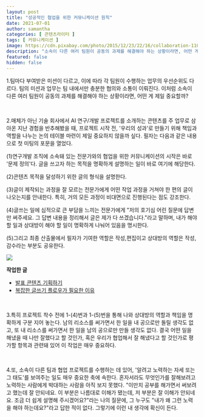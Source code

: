```yaml
---
layout: post
title: "성공적인 협업을 위한 커뮤니케이션 원칙"
date: 2021-07-01
author: samantha
categories: [ 콘텐츠라이터 ]
tags: [ 커뮤니케이션 ]
image: https://cdn.pixabay.com/photo/2015/12/23/22/16/collaboration-1106196_1280.jpg
description: "소속이 다른 여러 팀원이 공동의 과제를 해결해야 하는 상황이라면, 어떤 게 제일 중요할까? 1)프로젝트 시작 전, '우리의 성과'로 만들기 위해 책임과 역할을 나누는 논의 테이블 마련과 2)배우려고 노력하는 자세 또는 태도를 갖춰야 한다고 본다."
featured: false
hidden: false
---
```


1.팀마다 부여받은 미션이 다르고, 이에 따라 각 팀원이 수행하는 업무의 우선순위도 다르다. 팀의 미션과 업무는 팀 내에서만 충분한 협의와 소통이 이뤄진다. 이처럼 소속이 다른 여러 팀원이 공동의 과제를 해결해야 하는 상황이라면, 어떤 게 제일 중요할까?

<br/>

2.매체가 아닌 기술 회사에서 AI 연구/개발 프로젝트를 소개하는 콘텐츠를 주 업무로 삼아온 지난 경험을 반추해봤을 때, 프로젝트 시작 전, '우리의 성과'로 만들기 위해 책임과 역할을 나누는 논의 테이블 마련이 제일 중요하지 않을까 싶다. 필자는 다음과 같은 내용으로 첫 미팅의 포문을 열었다.

(1)연구개발 조직에 소속돼 있는 전문가와의 협업을 위한 커뮤니케이션의 시작은 바로 '문제 정의'다. 글을 쓰고자 하는 목적을 명확하게 설명하는 일이 바로 여기에 해당한다.

(2)콘텐츠 목적을 달성하기 위한 글의 형식을 설명한다.

(3)글이 제작되는 과정을 잘 모르는 전문가에게 어떤 작업 과정을 거쳐야 한 편의 글이 나오는지를 안내한다. 특히, 거의 모든 과정이 비대면으로 진행된다는 점도 강조한다.

(4)글쓰는 일에 심적으로 큰 부담을 느끼는 전문가에게 "저의 호기심 어린 질문에 답변만 써주세요. 그 답변 내용을 정리해서 글은 제가 다 쓰겠습니다."라고 말하며, 내가 해야 할 일과 상대방이 해야 할 일이 명확하게 나눠어 있음을 명시한다.

(5)그리고 최종 산출물에서 필자가 기여한 역할은 작성,편집이고 상대방의 역할은 작성,감수라는 부분도 공유한다.

![](https://github.com/samantha-writer/samantha-writer.github.io/blob/master/assets/images/inpost/210701_001.png?raw=true)

**작업한 글**
- [발표 콘텐츠 기획하기](https://samantha-writer.github.io/blog/201209)
- [복잡한 글쓰기 플로우가 필요한 이유](https://samantha-writer.github.io/blog/201209)

<br/>

3.특히 프로젝트 착수 전에 1-(4)번과 1-(5)번을 통해 나와 상대방의 역할과 책임을 명확하게 구분 지어 놓는다. 남의 리소스를 써가면서 한 일을 내 공으로만 돌릴 생각도 없고, 또 내 리소스를 써가면서 한 일을 남의 공으로만 만들 생각도 없다. 결국 어떤 일을 해냈을 때 나만 잘했다고 할 것인가, 혹은 우리가 협업해서 잘 해냈다고 할 것인가로 평가할 항목과 관련돼 있어 이 작업은 매우 중요하다.

<br/>

4.또, 소속이 다른 팀과 협업 프로젝트를 수행하는 데 있어, '알려고 노력하는 자세 또는 그 태도'를 보여주는 일도 매우 중요한 축에 속한다. 혼자서라도 무엇인가를 잘해보려고 노력하는 사람에게 박대하는 사람을 아직 보지 못했다. "이만치 공부를 해가면서 써보려고 했는데 잘 안되네요. 이 부분은 나름대로 이해가 됐는데, 저 부분은 잘 이해가 안되네요. 조금 더 쉽게 설명해 주시겠어요?"라는 나의 질문에, 그 누구도 "내가 왜 그런 노력을 해야 하는데요?"라고 답한 적이 없다. 그렇기에 이런 내 생각에 확신이 든다.
